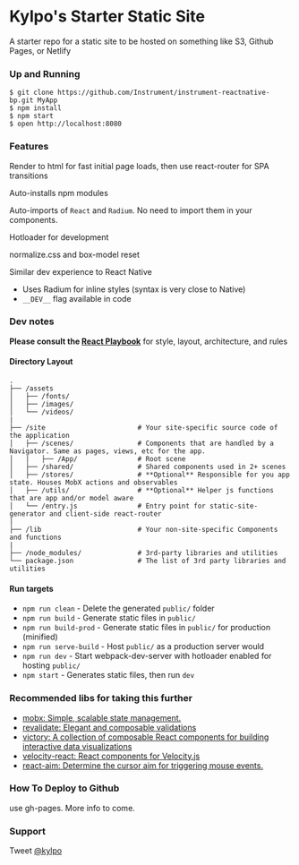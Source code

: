 # Kylpo's Starter Static Site

A starter repo for a static site to be hosted on something like S3,  Github Pages, or Netlify

### Up and Running

```shell
$ git clone https://github.com/Instrument/instrument-reactnative-bp.git MyApp
$ npm install
$ npm start
$ open http://localhost:8080
```

### Features

Render to html for fast initial page loads, then use react-router for SPA transitions

Auto-installs npm modules

Auto-imports of `React` and `Radium`. No need to import them in your components.

Hotloader for development

normalize.css and box-model reset

Similar dev experience to React Native
- Uses Radium for inline styles (syntax is very close to Native)
- `__DEV__` flag available in code

### Dev notes

__Please consult the [React Playbook](https://github.com/kylpo/react-playbook)__ for style, layout, architecture, and rules

#### Directory Layout
```
.
├── /assets
│   ├── /fonts/
│   ├── /images/
│   └── /videos/
|
├── /site                       # Your site-specific source code of the application
│   ├── /scenes/                # Components that are handled by a Navigator. Same as pages, views, etc for the app.
│   |   ├── /App/               # Root scene
│   ├── /shared/                # Shared components used in 2+ scenes
│   ├── /stores/                # **Optional** Responsible for you app state. Houses MobX actions and observables
│   ├── /utils/                 # **Optional** Helper js functions that are app and/or model aware
│   └── /entry.js               # Entry point for static-site-generator and client-side react-router
|
├── /lib                        # Your non-site-specific Components and functions
|
├── /node_modules/              # 3rd-party libraries and utilities
└── package.json                # The list of 3rd party libraries and utilities
```

#### Run targets

- `npm run clean` - Delete the generated `public/` folder
- `npm run build` - Generate static files in `public/`
- `npm run build-prod` - Generate static files in `public/` for production (minified)
- `npm run serve-build` - Host `public/` as a production server would
- `npm run dev` - Start webpack-dev-server with hotloader enabled for hosting `public/`
- `npm start` - Generates static files, then run `dev`

### Recommended libs for taking this further
- [mobx: Simple, scalable state management.](https://github.com/mobxjs/mobx)
- [revalidate: Elegant and composable validations](https://github.com/jfairbank/revalidate)
- [victory: A collection of composable React components for building interactive data visualizations](https://github.com/FormidableLabs/victory)
- [velocity-react: React components for Velocity.js](https://github.com/twitter-fabric/velocity-react)
- [react-aim: Determine the cursor aim for triggering mouse events.](https://github.com/gabrielbull/react-aim)

### How To Deploy to Github
use gh-pages. More info to come.

### Support
Tweet [@kylpo](https://twitter.com/kylpo)

